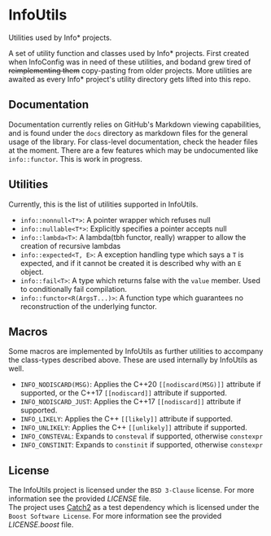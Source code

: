 # InfoUtils
Utilities used by Info* projects.

A set of utility function and classes used by Info* projects. First created when InfoConfig was in need of these utilities, and
bodand grew tired of ~~reimplementing them~~ copy-pasting from older projects. More utilities are awaited as every Info* project's 
utility directory gets lifted into this repo. 

## Documentation 
Documentation currently relies on GitHub's Markdown viewing capabilities, and
is found under the `docs` directory as markdown files for the general usage
of the library.
For class-level documentation, check the header files at the moment. There are 
a few features which may be undocumented like `info::functor`. This is work in progress.

## Utilities
Currently, this is the list of utilities supported in InfoUtils.

 - `info::nonnull<T*>`: A pointer wrapper which refuses null
 - `info::nullable<T*>`: Explicitly specifies a pointer accepts null
 - `info::lambda<T>`: A lambda(tbh functor, really) wrapper to allow the creation of recursive lambdas
 - `info::expected<T, E>`: A exception handling type which says a `T` is expected, and if it cannot be created it is described why with an `E` object.
 - `info::fail<T>`: A type which returns false with the `value` member. Used to conditionally fail compilation.
 - `info::functor<R(ArgsT...)>`: A function type which guarantees no reconstruction of the underlying functor.

## Macros
Some macros are implemented by InfoUtils as further utilities to accompany the
class-types described above. These are used internally by InfoUtils as well.

 - `INFO_NODISCARD(MSG)`: Applies the C++20 `[[nodiscard(MSG)]]` attribute if supported, or the C++17 `[[nodiscard]]` attribute if supported.
 - `INFO_NODISCARD_JUST`: Applies the C++17 `[[nodiscard]]` attribute if supported.
 - `INFO_LIKELY`: Applies the C++ `[[likely]]` attribute if supported.
 - `INFO_UNLIKELY`: Applies the C++ `[[unlikely]]` attribute if supported.
 - `INFO_CONSTEVAL`: Expands to `consteval` if supported, otherwise `constexpr`
 - `INFO_CONSTINIT`: Expands to `constinit` if supported, otherwise `constexpr`

## License

The InfoUtils project is licensed under the `BSD 3-Clause` license. For more information
see the provided *LICENSE* file.<br />
The project uses [Catch2][c2] as a test dependency which is licensed under the `Boost Software License`.
For more information see the provided *LICENSE.boost* file.

[c2]: https://github.com/catchorg/Catch2
